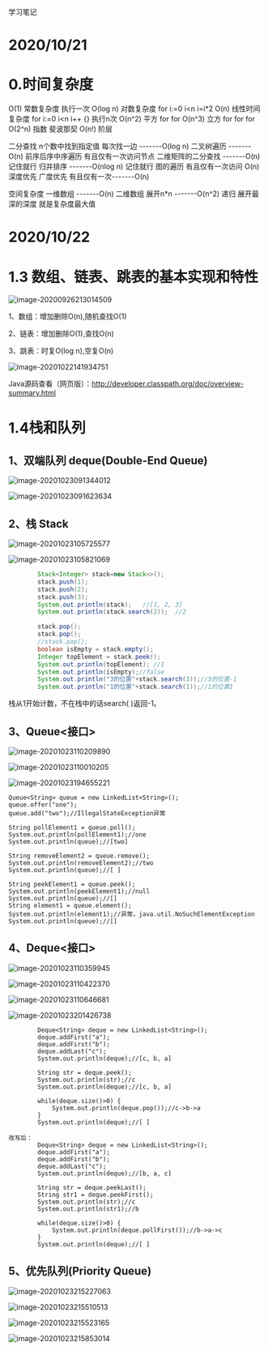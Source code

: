 

学习笔记

# 2020/10/21

# 0.时间复杂度

O(1) 常数复杂度 执行一次
O(log n) 对数复杂度 for i:=0 i<n i=i*2
O(n) 线性时间复杂度 for i:=0 i<n i++ {} 执行n次
O(n^2) 平方 for for 
O(n^3) 立方 for for for
O(2^n) 指数 斐波那契
O(n!) 阶层 

二分查找 n个数中找到指定值 每次找一边 -------O(log n)
二叉树遍历 -------O(n) 前序后序中序遍历 有且仅有一次访问节点 
二维矩阵的二分查找 -------O(n) 记住就行
归并排序 -------O(nlog n) 记住就行
图的遍历 有且仅有一次访问 O(n)
深度优先 广度优先 有且仅有一次-------O(n)

空间复杂度
一维数组 -------O(n)
二维数组 展开n*n -------O(n^2)
递归 展开最深的深度 就是复杂度最大值

# 2020/10/22

# 1.3 数组、链表、跳表的基本实现和特性

![image-20200926213014509](C:\Users\WXJ\AppData\Roaming\Typora\typora-user-images\image-20200926213014509.png)

1、数组：增加删除O(n),随机查找O(1)

2、链表：增加删除O(1),查找O(n)

3、跳表：时复O(log n),空复O(n)

![image-20201022141934751](C:\Users\WXJ\AppData\Roaming\Typora\typora-user-images\image-20201022141934751.png)

Java源码查看（网页版）：http://developer.classpath.org/doc/overview-summary.html

# 1.4栈和队列

## 1、双端队列  deque(Double-End Queue)

![image-20201023091344012](C:\Users\WXJ\AppData\Roaming\Typora\typora-user-images\image-20201023091344012.png)

![image-20201023091623634](C:\Users\WXJ\AppData\Roaming\Typora\typora-user-images\image-20201023091623634.png)

## 2、栈 Stack

![image-20201023105725577](C:\Users\WXJ\AppData\Roaming\Typora\typora-user-images\image-20201023105725577.png)

![image-20201023105821069](C:\Users\WXJ\AppData\Roaming\Typora\typora-user-images\image-20201023105821069.png)

```java
        Stack<Integer> stack=new Stack<>();
        stack.push(1);
        stack.push(2);
        stack.push(3);
        System.out.println(stack);   //[1, 2, 3]
        System.out.println(stack.search(2));  //2

        stack.pop();
        stack.pop();
        //stack.pop();   
        boolean isEmpty = stack.empty();
        Integer topElement = stack.peek();
        System.out.println(topElement); //1
        System.out.println(isEmpty);//false
        System.out.println("3的位置"+stack.search(3));//3的位置-1
        System.out.println("1的位置"+stack.search(1));//1的位置1
```

栈从1开始计数，不在栈中的话search( )返回-1。

## 3、Queue<接口>

![image-20201023110209890](C:\Users\WXJ\AppData\Roaming\Typora\typora-user-images\image-20201023110209890.png)

![image-20201023110010205](C:\Users\WXJ\AppData\Roaming\Typora\typora-user-images\image-20201023110010205.png)

![image-20201023194655221](C:\Users\WXJ\AppData\Roaming\Typora\typora-user-images\image-20201023194655221.png)

```
Queue<String> queue = new LinkedList<String>();
queue.offer("one");
queue.add("two");//IllegalStateException异常

String pollElement1 = queue.poll();
System.out.println(pollElement1);//one
System.out.println(queue);//[two]

String removeElement2 = queue.remove();
System.out.println(removeElement2);//two
System.out.println(queue);//[ ]

String peekElement1 = queue.peek();
System.out.println(peekElement1);//null
System.out.println(queue);//[]
String element1 = queue.element();
System.out.println(element1);//异常，java.util.NoSuchElementException
System.out.println(queue);//[]
```



## 4、Deque<接口>

![image-20201023110359945](C:\Users\WXJ\AppData\Roaming\Typora\typora-user-images\image-20201023110359945.png)

![image-20201023110422370](C:\Users\WXJ\AppData\Roaming\Typora\typora-user-images\image-20201023110422370.png)

![image-20201023110646681](C:\Users\WXJ\AppData\Roaming\Typora\typora-user-images\image-20201023110646681.png)

![image-20201023201426738](C:\Users\WXJ\AppData\Roaming\Typora\typora-user-images\image-20201023201426738.png)

```
        Deque<String> deque = new LinkedList<String>();
        deque.addFirst("a");
        deque.addFirst("b");
        deque.addLast("c");
        System.out.println(deque);//[c, b, a]

        String str = deque.peek();
        System.out.println(str);//c
        System.out.println(deque);//[c, b, a]

        while(deque.size()>0) {
            System.out.println(deque.pop());//c->b->a
        }
        System.out.println(deque);//[ ]
```

```
改写后：
		Deque<String> deque = new LinkedList<String>();
        deque.addFirst("a");
        deque.addFirst("b");
        deque.addLast("c");
        System.out.println(deque);//[b, a, c]

        String str = deque.peekLast();
        String str1 = deque.peekFirst();
        System.out.println(str);//c
        System.out.println(str1);//b

        while(deque.size()>0) {
            System.out.println(deque.pollFirst());//b->a->c
        }
        System.out.println(deque);//[ ]
```

## 5、优先队列(Priority Queue)

![image-20201023215227063](C:\Users\WXJ\AppData\Roaming\Typora\typora-user-images\image-20201023215227063.png)

![image-20201023215510513](C:\Users\WXJ\AppData\Roaming\Typora\typora-user-images\image-20201023215510513.png)

![image-20201023215523165](C:\Users\WXJ\AppData\Roaming\Typora\typora-user-images\image-20201023215523165.png)

![image-20201023215853014](C:\Users\WXJ\AppData\Roaming\Typora\typora-user-images\image-20201023215853014.png)